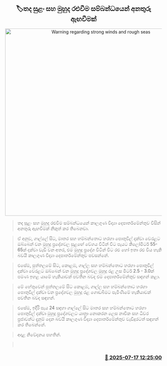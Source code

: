 <p align='center'><b><h2 align='center' title='Warning regarding strong winds and rough seas'>🏷තද සුළං සහ මුහුද රළුවීම සම්බන්ධයෙන් අනතුරු ඇඟවීමක්</h2></b></p>
<p align='center'><img src='https://helakuru.sgp1.cdn.digitaloceanspaces.com/esana/images/lib/weather-warning[1].jpg' width='600' alt='Warning regarding strong winds and rough seas'></p>

> තද සුළං සහ මුහුද රළුවීම සම්බන්ධයෙන් කාලගුණ විද්‍යා දෙපාර්තමේන්තුව විසින් අනතුරු ඇඟවීමක් නිකුත් කර තිබෙනවා.

> ඒ අනුව, ගාල්ලේ සිට, මාතර සහ හම්බන්තොට හරහා පොතුවිල් දක්වා වෙරළට ඔබ්බෙන් වන මුහුදු ප්‍රදේශවල සුළඟේ වේගය විටින් විට පැයට කිලෝමීටර් 55-65ක් දක්වා වැඩි වන අතර, එම මුහුදු ප්‍රදේශ විටින් විට රළු හෝ ඉතා රළු විය හැකි බවයි කාලගුණ විද්‍යා දෙපාර්තමේන්තුව පවසන්නේ.

> එසේම, පුත්තලමේ සිට, කොළඹ, ගාල්ල සහ හම්බන්තොට හරහා පොතුවිල් දක්වා වෙරළට ඔබ්බෙන් වන මුහුදු ප්‍රදේශවල මුහුදු රළ උස මීටර් 2.5 - 3.0ක් පමණ ඉහළ යාමේ හැකියාවක් පවතින බවද එම දෙපාර්තමේන්තුව සඳහන් කළා.

> මේ හේතුවෙන් පුත්තලමේ සිට කොළඹ, ගාල්ල සහ හම්බන්තොට හරහා පොතුවිල් දක්වා වන ප්‍රදේශවල මුහුදු රළ ගොඩබිමට පැමිණීමේ හැකියාවක් පවතින බවද සඳහන්.

> එසේම, ඉදිරි පැය 24 සඳහා ගාල්ලේ සිට මාතර සහ හම්බන්තොට හරහා පොතුවිල් දක්වා මුහුදු ප්‍රදේශවලට යාත්‍රා නොකරන ලෙස නාවික සහ ධීවර ප්‍රජාවන්ට දැනුම් දෙන බවයි කාලගුණ විද්‍යා දෙපාර්තමේන්තුව වැඩිදුරටත් සඳහන් කර තිබෙන්නේ.

> අදාළ නිවේදනය පහතින්.

>  



<h3 align='right'><a href='https://www.helakuru.lk/esana/p/111934/'>📅 2025-07-17 12:25:00</a></h3>
